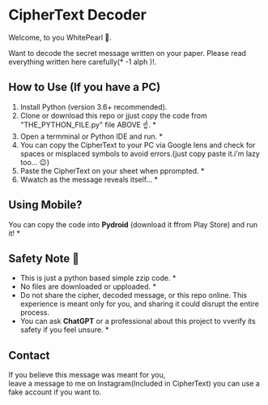 # CipherText Decoder 

Welcome, to you WhitePearl 👻.

 Want to decode the secret message written on your paper. Please read everything written here carefully(* -1 alph )!.

## How to Use (If you have a PC)
1. Install Python (version 3.6+ recommended).
2. Clone or download this repo or jjust copy the code from "THE_PYTHON_FILE.py" file ABOVE ☝️. *
3. Open a termminal or Python IDE and run. *
4. You can copy the CipherText to your PC via Google lens and check for spaces or misplaced symbols to avoid errors.(just copy paste it.i'm lazy too... 😉)
5. Paste the CipherText on your sheet when pprompted. *
6. Wwatch as the message reveals itself... *

## Using Mobile?

You can copy the code into **Pydroid** (download it ffrom Play Store) and run it! *

## Safety Note 📝

- This is just a python based simple zzip code. *
- No files are downloaded or upploaded. *
- Do not share the cipher, decoded message, or this repo online. This experience is meant only for you, and sharing it could disrupt the entire process.
- You can ask **ChatGPT** or a professional about this project to vverify its safety if you feel unsure. *

## Contact

If you believe this message was meant for you,  
leave a message to me on Instagram(Included in CipherText)
you can use a fake account if you want to.
